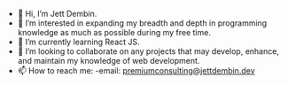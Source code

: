 - 👋 Hi, I’m Jett Dembin.
- 👀 I’m interested in expanding my breadth and depth in programming knowledge as much as possible during my free time.
- 🌱 I’m currently learning React JS.
- 💞️ I’m looking to collaborate on any projects that may develop, enhance, and maintain my knowledge of web development.
- 📫 How to reach me: 
      -email: premiumconsulting@jettdembin.dev

<!---
jettdembin/jettdembin is a ✨ special ✨ repository because its `README.md` (this file) appears on your GitHub profile.
You can click the Preview link to take a look at your changes.
--->
